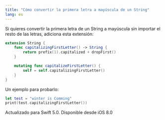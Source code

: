 ```yaml
---
title: "Cómo convertir la primera letra a mayúscula de un String"
lang: es
---
```


Si quieres convertir la primera letra de un String a mayúscula sin importar el resto de las letras, adiciona esta extensión:

```swift
extension String {
    func capitalizingFirstLetter() -> String {
        return prefix(1).capitalized + dropFirst()
    }

    mutating func capitalizeFirstLetter() {
        self = self.capitalizingFirstLetter()
    }
}
```

Un ejemplo para probarlo:

```swift
let test = "winter is Comming"
print(test.capitalizingFirstLetter())
```

Actualizado para Swift 5.0. Disponible desde iOS 8.0
